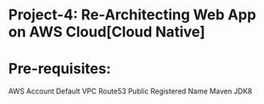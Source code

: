 # Project-4: Re-Architecting Web App on AWS Cloud[Cloud Native]
# Pre-requisites:
AWS Account
Default VPC
Route53 Public Registered Name
Maven
JDK8
